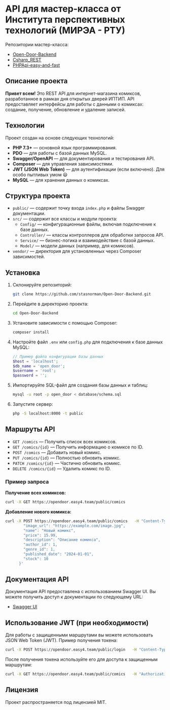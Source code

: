 # API для мастер-класса от Института перспективных технологий (МИРЭА - РТУ)
Репозитории мастер-класса:
- [Open-Door-Backend](https://github.com/stasnorman/Open-Door-Backend)
- [Csharp_REST](https://github.com/stasnorman/Csharp_REST)
- [PHPApi-easy-and-fast](https://github.com/stasnorman/PHPApi-easy-and-fast)

## Описание проекта

**Привет всем!** 
Это REST API для интернет-магазина комиксов, разработанное в рамках дня открытых дверей ИПТИП. API предоставляет интерфейсы для работы с данными о комиксах: создание, получение, обновление и удаление записей.

## Технологии

Проект создан на основе следующих технологий:

- **PHP 7.3+** — основной язык программирования.
- **PDO** — для работы с базой данных MySQL.
- **Swagger/OpenAPI** — для документирования и тестирования API.
- **Composer** — для управления зависимостями.
- **JWT (JSON Web Token)** — для аутентификации (если включено). Для особо пытливых умом 😃
- **MySQL** — для хранения данных о комиксах.

## Структура проекта

- `public/` — содержит точку входа `index.php` и файлы Swagger документации.
- `src/` — содержит все классы и модули проекта:
  - `Config/` — конфигурационные файлы, включая подключение к базе данных.
  - `Controller/` — классы контроллеров для обработки запросов API.
  - `Service/` — бизнес-логика и взаимодействие с базой данных.
  - `Model/` — модели данных (например, для комиксов).
- `vendor/` — директория для установленных через Composer зависимостей.

## Установка

1. Склонируйте репозиторий:
    ```bash
    git clone https://github.com/stasnorman/Open-Door-Backend.git
    ```

2. Перейдите в директорию проекта:
    ```bash
    cd Open-Door-Backend
    ```

3. Установите зависимости с помощью Composer:
    ```bash
    composer install
    ```

4. Настройте файл `.env` или `config.php` для подключения к базе данных MySQL:
    ```php
    // Пример файла конфигурации базы данных
    $host = 'localhost';
    $db_name = 'open_door';
    $username = 'root';
    $password = '';
    ```

5. Импортируйте SQL-файл для создания базы данных и таблиц:
    ```bash
    mysql -u root -p open_door < database/schema.sql
    ```

6. Запустите сервер:
    ```bash
    php -S localhost:8000 -t public
    ```

## Маршруты API

- `GET /comics` — Получить список всех комиксов.
- `GET /comics/{id}` — Получить информацию о комиксе по ID.
- `POST /comics` — Добавить новый комикс.
- `PUT /comics/{id}` — Полностью обновить комикс.
- `PATCH /comics/{id}` — Частично обновить комикс.
- `DELETE /comics/{id}` — Удалить комикс по ID.

### Пример запроса

**Получение всех комиксов:**

```bash
curl -X GET https://opendoor.easy4.team/public/comics
```

**Добавление нового комикса:**

```bash
curl -X POST https://opendoor.easy4.team/public/comics   -H "Content-Type: application/json"   -d '{
        "image_url": "https://example.com/image.jpg",
        "name": "Новый комикс",
        "price": 15.99,
        "description": "Описание комикса",
        "author_id": 1,
        "genre_id": 1,
        "published_date": "2024-01-01",
        "stock": 10
      }'
```

## Документация API

Документация API предоставлена с использованием Swagger UI. Вы можете получить доступ к документации по следующему URL:

- [Swagger UI](https://opendoor.easy4.team/public/swagger.html)

## Использование JWT (при необходимости)

Для работы с защищенными маршрутами вы можете использовать JSON Web Token (JWT). Пример получения токена:

```bash
curl -X POST https://opendoor.easy4.team/public/login   -H "Content-Type: application/json"   -d '{"username": "user", "password": "password"}'
```

После получения токена используйте его для доступа к защищенным маршрутам:

```bash
curl -X GET https://opendoor.easy4.team/public/comics   -H "Authorization: Bearer <ваш_токен>"
```

## Лицензия

Проект распространяется под лицензией MIT.
